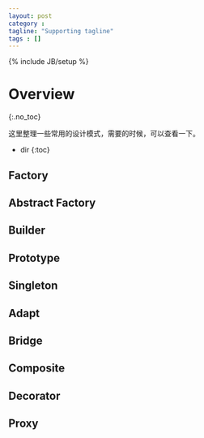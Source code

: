```yaml
---
layout: post
category :
tagline: "Supporting tagline"
tags : []
---
```

{% include JB/setup %}

# Overview
{:.no_toc}

这里整理一些常用的设计模式，需要的时候，可以查看一下。

* dir
{:toc}

## Factory

## Abstract Factory

## Builder

## Prototype

## Singleton

## Adapt

## Bridge

## Composite

## Decorator

## Proxy

##

##

##


##

##

##

##

##

##

##

##

##

##

##

##

##

##


##

##

##
